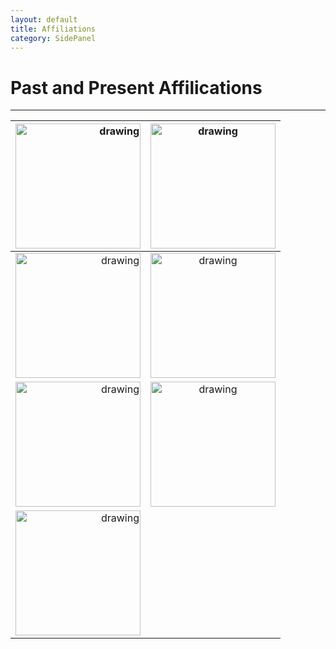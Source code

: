 ```yaml
---
layout: default
title: Affiliations
category: SidePanel
---
```


# Past and Present Affilications

<hr>

|                                                                                                                            <img src="https://itactalent.ca/wp-content/uploads/2015/05/RU_logo-500x174.jpg" alt="drawing" width="200"/> |                      <img src="http://msfhq.com/wp-content/uploads/2010/12/Rotman-stacked.png" alt="drawing" width="200"/>                      |
|-----------------------------------------------------------------------------------------------------------------------------------------------------------------------------------------------------------------------------:|:-----------------------------------------------------------------------------------------------------------------------------------------------:|
| <img src="http://www.digoop.com/~haldor/1/wp-content/uploads/2015/11/UHN-Logo.jpg" alt="drawing" width="200"/>                                                                                                               | <img src="https://learnonline.ecampusontario.ca/App_Content/Institution/425/Logos/UTCrst_Stacked_655_1024x768.jpeg" alt="drawing" width="200"/> |
| <img src="http://www.marsinnovation.com/wp-content/uploads/2012/06/OBI_logo_4C_pos.jpg" alt="drawing" width="200"/>                                                                                                          | <img src="https://www2.ocadu.ca/sites/www2.ocadu.ca/files/page/ocadu-logo_0_0.png" alt="drawing" width="200"/>                                  |
| <img src="https://upload.wikimedia.org/wikipedia/en/thumb/3/3c/Natural_Sciences_and_Engineering_Research_Council_Logo.svg/1200px-Natural_Sciences_and_Engineering_Research_Council_Logo.svg.png" alt="drawing" width="200"/> |                                                                                                                                                 |


